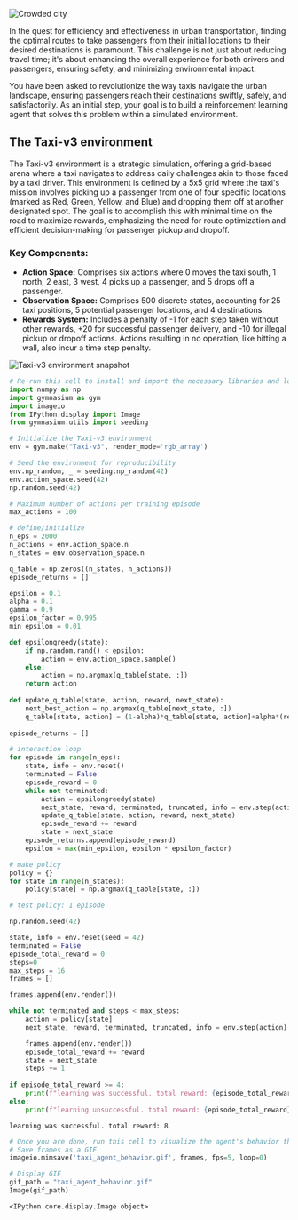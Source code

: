 ![Crowded city](city-1265055_1280.jpg)

In the quest for efficiency and effectiveness in urban transportation, finding the optimal routes to take passengers from their initial locations to their desired destinations is paramount. This challenge is not just about reducing travel time; it's about enhancing the overall experience for both drivers and passengers, ensuring safety, and minimizing environmental impact. 

You have been asked to revolutionize the way taxis navigate the urban landscape, ensuring passengers reach their destinations swiftly, safely, and satisfactorily. As an initial step, your goal is to build a reinforcement learning agent that solves this problem within a simulated environment.

## The Taxi-v3 environment
The Taxi-v3 environment is a strategic simulation, offering a grid-based arena where a taxi navigates to address daily challenges akin to those faced by a taxi driver. This environment is defined by a 5x5 grid where the taxi's mission involves picking up a passenger from one of four specific locations (marked as Red, Green, Yellow, and Blue) and dropping them off at another designated spot. The goal is to accomplish this with minimal time on the road to maximize rewards, emphasizing the need for route optimization and efficient decision-making for passenger pickup and dropoff.

### Key Components:
- **Action Space:** Comprises six actions where 0 moves the taxi south, 1 north, 2 east, 3 west, 4 picks up a passenger, and 5 drops off a passenger.
- **Observation Space:** Comprises 500 discrete states, accounting for 25 taxi positions, 5 potential passenger locations, and 4 destinations. 
- **Rewards System:** Includes a penalty of -1 for each step taken without other rewards, +20 for successful passenger delivery, and -10 for illegal pickup or dropoff actions. Actions resulting in no operation, like hitting a wall, also incur a time step penalty.

![Taxi-v3 environment snapshot](Taxi_snap.png)



```python
# Re-run this cell to install and import the necessary libraries and load the required variables
import numpy as np
import gymnasium as gym
import imageio
from IPython.display import Image
from gymnasium.utils import seeding

# Initialize the Taxi-v3 environment
env = gym.make("Taxi-v3", render_mode='rgb_array')

# Seed the environment for reproducibility
env.np_random, _ = seeding.np_random(42)
env.action_space.seed(42)
np.random.seed(42)

# Maximum number of actions per training episode
max_actions = 100 
```


```python
# define/initialize
n_eps = 2000
n_actions = env.action_space.n
n_states = env.observation_space.n

q_table = np.zeros((n_states, n_actions))
episode_returns = []

epsilon = 0.1
alpha = 0.1
gamma = 0.9
epsilon_factor = 0.995
min_epsilon = 0.01

def epsilongreedy(state): 
    if np.random.rand() < epsilon: 
        action = env.action_space.sample() 
    else:
        action = np.argmax(q_table[state, :])
    return action
    
def update_q_table(state, action, reward, next_state): 
    next_best_action = np.argmax(q_table[next_state, :])
    q_table[state, action] = (1-alpha)*q_table[state, action]+alpha*(reward+gamma*q_table[next_state, next_best_action])
    
episode_returns = []

```


```python
# interaction loop
for episode in range(n_eps): 
    state, info = env.reset()
    terminated = False
    episode_reward = 0
    while not terminated: 
        action = epsilongreedy(state)
        next_state, reward, terminated, truncated, info = env.step(action)
        update_q_table(state, action, reward, next_state)
        episode_reward += reward
        state = next_state
    episode_returns.append(episode_reward)
    epsilon = max(min_epsilon, epsilon * epsilon_factor)
```


```python
# make policy
policy = {}
for state in range(n_states): 
    policy[state] = np.argmax(q_table[state, :])
```


```python
# test policy: 1 episode

np.random.seed(42)

state, info = env.reset(seed = 42)
terminated = False
episode_total_reward = 0
steps=0
max_steps = 16
frames = []

frames.append(env.render())

while not terminated and steps < max_steps:
    action = policy[state]
    next_state, reward, terminated, truncated, info = env.step(action)

    frames.append(env.render())
    episode_total_reward += reward
    state = next_state
    steps += 1
    
if episode_total_reward >= 4: 
    print(f"learning was successful. total reward: {episode_total_reward}")
else: 
    print(f"learning unsuccessful. total reward: {episode_total_reward}")

```

    learning was successful. total reward: 8



```python
# Once you are done, run this cell to visualize the agent's behavior through the episode
# Save frames as a GIF
imageio.mimsave('taxi_agent_behavior.gif', frames, fps=5, loop=0)

# Display GIF
gif_path = "taxi_agent_behavior.gif" 
Image(gif_path)
```




    <IPython.core.display.Image object>


